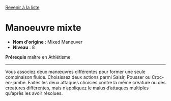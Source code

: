[Revenir à la liste](..)

# Manoeuvre mixte

 * **Nom d'origine** : Mixed Maneuver
 * **Niveau** : 8


<p><strong>Prérequis</strong> maître en Athlétisme</p>
<hr>
<p>Vous associez deux manœuvres différentes pour former une seule combinaison fluide. Choisissez deux actions parmi Saisir, Pousser ou Croc-en-jambe. Faites les deux attaques choisies contre la même créature ou des créatures différentes, mais n’appliquez le malus d’attaques multiples qu’après les avoir résolues.</p>